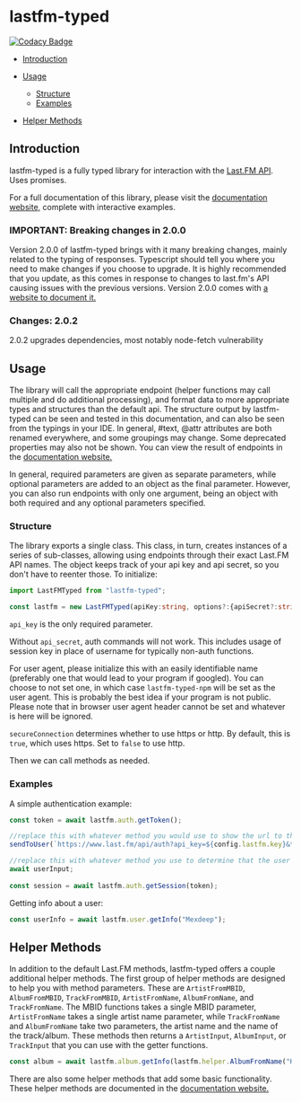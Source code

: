 # lastfm-typed

[![Codacy Badge](https://api.codacy.com/project/badge/Grade/04d6fccb32494d0b95fe631c702ad0fc)](https://app.codacy.com/gh/yayuyokitano/lastfm-typed?utm_source=github.com&utm_medium=referral&utm_content=yayuyokitano/lastfm-typed&utm_campaign=Badge_Grade)

- [Introduction](#introduction)

- [Usage](#usage)
    - [Structure](#structure)
    - [Examples](#examples)
- [Helper Methods](#helper-methods)

## Introduction

lastfm-typed is a fully typed library for interaction with the [Last.FM API](https://www.last.fm/api). Uses promises.

For a full documentation of this library, please visit the [documentation website,](https://yayuyokita.no/lastfm-typed/) complete with interactive examples.

### IMPORTANT: Breaking changes in 2.0.0

Version 2.0.0 of lastfm-typed brings with it many breaking changes, mainly related to the typing of responses. Typescript should tell you where you need to make changes if you choose to upgrade.
It is highly recommended that you update, as this comes in response to changes to last.fm's API causing issues with the previous versions. Version 2.0.0 comes with [a website to document it.](https://yayuyokita.no/lastfm-typed/)

### Changes: 2.0.2

2.0.2 upgrades dependencies, most notably node-fetch vulnerability

## Usage

The library will call the appropriate endpoint (helper functions may call multiple and do additional processing), and format data to more appropriate types and structures than the default api. The structure output by lastfm-typed can be seen and tested in this documentation, and can also be seen from the typings in your IDE. In general, #text, @attr attributes are both renamed everywhere, and some groupings may change. Some deprecated properties may also not be shown. You can view the result of endpoints in the [documentation website.](https://yayuyokita.no/lastfm-typed/)

In general, required parameters are given as separate parameters, while optional parameters are added to an object as the final parameter. However, you can also run endpoints with only one argument, being an object with both required and any optional parameters specified.

### Structure

The library exports a single class. This class, in turn, creates instances of a series of sub-classes, allowing using endpoints through their exact Last.FM API names. The object keeps track of your api key and api secret, so you don't have to reenter those. To initialize:

```ts
import LastFMTyped from "lastfm-typed";

const lastfm = new LastFMTyped(apiKey:string, options?:{apiSecret?:string, userAgent?:string, secureConnection?:boolean}); //insert key, secret, user agent, and whether to use https here
```

`api_key` is the only required parameter.

Without `api_secret`, auth commands will not work. This includes usage of session key in place of username for typically non-auth functions.

For user agent, please initialize this with an easily identifiable name (preferably one that would lead to your program if googled). You can choose to not set one, in which case `lastfm-typed-npm` will be set as the user agent. This is probably the best idea if your program is not public. Please note that in browser user agent header cannot be set and whatever is here will be ignored.

`secureConnection` determines whether to use https or http. By default, this is `true`, which uses https. Set to `false` to use http.

Then we can call methods as needed.

### Examples

A simple authentication example:

```ts
const token = await lastfm.auth.getToken();

//replace this with whatever method you would use to show the url to the user
sendToUser(`https://www.last.fm/api/auth?api_key=${config.lastfm.key}&token=${token}`);

//replace this with whatever method you use to determine that the user has accepted integration.
await userInput;
	
const session = await lastfm.auth.getSession(token);
```

Getting info about a user:

```ts
const userInfo = await lastfm.user.getInfo("Mexdeep");
```

## Helper Methods

In addition to the default Last.FM methods, lastfm-typed offers a couple additional helper methods. The first group of helper methods are designed to help you with method parameters. These are `ArtistFromMBID`, `AlbumFromMBID`, `TrackFromMBID`, `ArtistFromName`, `AlbumFromName`, and `TrackFromName`. The MBID functions takes a single MBID parameter, `ArtistFromName` takes a single artist name parameter, while `TrackFromName` and `AlbumFromName` take two parameters, the artist name and the name of the track/album. These methods then returns a `ArtistInput`, `AlbumInput`, or `TrackInput` that you can use with the getter functions.

```ts
const album = await lastfm.album.getInfo(lastfm.helper.AlbumFromName("KITANO REM", "RAINSICK/オレンジ"), {username:"Mexdeep"});
```

There are also some helper methods that add some basic functionality. These helper methods are documented in the [documentation website.](https://yayuyokita.no/lastfm-typed/)